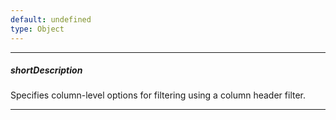 ```yaml
---
default: undefined
type: Object
---
```

---
##### shortDescription
Specifies column-level options for filtering using a column header filter.

---
